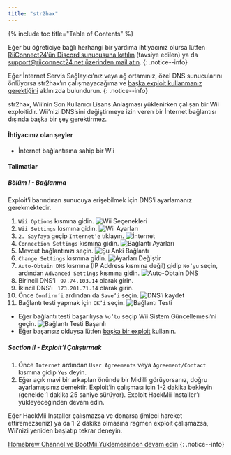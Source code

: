```yaml
---
title: "str2hax"
---
```


{% include toc title="Table of Contents" %}

Eğer bu öğreticiye bağlı herhangi bir yardıma ihtiyacınız olursa lütfen [RiiConnect24’ün Discord sunucusuna katılın](https://discord.gg/rc24) (tavsiye edilen) ya da [support@riiconnect24.net üzerinden mail atın](mailto:support@riiconnect24.net).
{: .notice--info}

Eğer İnternet Servis Sağlayıcı’nız veya ağ ortamınız, özel DNS sunucularını önlüyorsa str2hax’ın çalışmayacağıma ve [başka exploit kullanmanız gerektiğini](get-started) aklınızda bulundurun.
{: .notice--info}

str2hax, Wii’nin Son Kullanıcı Lisans Anlaşması yüklenirken çalışan bir Wii exploitidir. Wii’nizi DNS’sini değiştirmeye izin veren bir İnternet bağlantısı dışında başka bir şey gerektirmez.

#### İhtiyacınız olan şeyler

* İnternet bağlantısına sahip bir Wii

#### Talimatlar

##### Bölüm I - Bağlanma

Exploit’i barındıran sunucuya erişebilmek için DNS’i ayarlamanız gerekmektedir.

1. `Wii Options` kısmına gidin. ![Wii Seçenekleri](/images/RiiConnect24/Internet_1.png)
2. `Wii Settings` kısmına gidin. ![Wii Ayarları](/images/RiiConnect24/Internet_2.png)
3. `2. Sayfaya` geçip `Internet’e` tıklayın. ![İnternet](/images/RiiConnect24/Internet_3.png)
4. `Connection Settings` kısmına gidin. ![Bağlantı Ayarları](/images/RiiConnect24/Internet_4.png)
5. Mevcut bağlantınızı seçin. ![Şu Anki Bağlantı](/images/RiiConnect24/Internet_5.png)
6. `Change Settings` kısmına gidin. ![Ayarları Değiştir](/images/RiiConnect24/Internet_6.png)
7. `Auto-Obtain DNS` kısmına (IP Address kısmına değil) gidip `No’yu` seçin, ardından `Advanced Settings` kısmına gidin. ![Auto-Obtain DNS](/images/RiiConnect24/Internet_7.png)
8. Birincil DNS’i ` 97.74.103.14` olarak girin.
9. İkincil DNS’i ` 173.201.71.14` olarak girin.
10. Önce `Confirm’i` ardından da `Save’i` seçin. ![DNS’i kaydet](/images/RiiConnect24/Internet_10.png)
11. Bağlantı testi yapmak için `OK’i` seçin. ![Bağlantı Testi](/images/RiiConnect24/Internet_11.png)
   - Eğer bağlantı testi başarılıysa `No’tu` seçip Wii Sistem Güncellemesi’ni geçin. ![Bağlantı Testi Başarılı](/images/RiiConnect24/Internet_12.png)
   - Eğer başarısız olduysa lütfen [başka bir exploit](get-started) kullanın.

##### Section II - Exploit’i Çalıştırmak

1. Önce `Internet` ardından `User Agreements` veya `Agreement/Contact` kısmına gidip `Yes` deyin.
2. Eğer açık mavi bir arkaplan önünde bir Midilli görüyorsanız, doğru ayarlamışsınız demektir. Exploit’in çalışması için 1-2 dakika bekleyin (genelde 1 dakika 25 saniye sürüyor). Exploit HackMii Installer’ı yükleyeceğinden devam edin.

Eğer HackMii Installer çalışmazsa ve donarsa (imleci hareket ettiremezseniz) ya da 1-2 dakika olmasına rağmen exploit çalışmazsa, Wii’nizi yeniden başlatıp tekrar deneyin.

[Homebrew Channel ve BootMii Yüklemesinden devam edin](hbc)
{: .notice--info}
